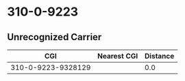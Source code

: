 # 310-0-9223
## Unrecognized Carrier


| CGI | Nearest CGI | Distance |
|-----|-------------|----------|
| 310-0-9223-9328129 |  | 0.0 |
